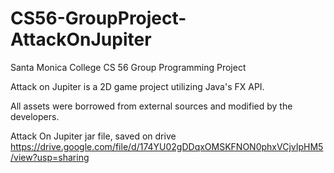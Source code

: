 # CS56-GroupProject-AttackOnJupiter
Santa Monica College CS 56 Group Programming Project

Attack on Jupiter is a 2D game project utilizing Java's FX API. 

All assets were borrowed from external sources and modified by the developers.

Attack On Jupiter jar file, saved on drive
https://drive.google.com/file/d/174YU02gDDqxOMSKFNON0phxVCjvIpHM5/view?usp=sharing
